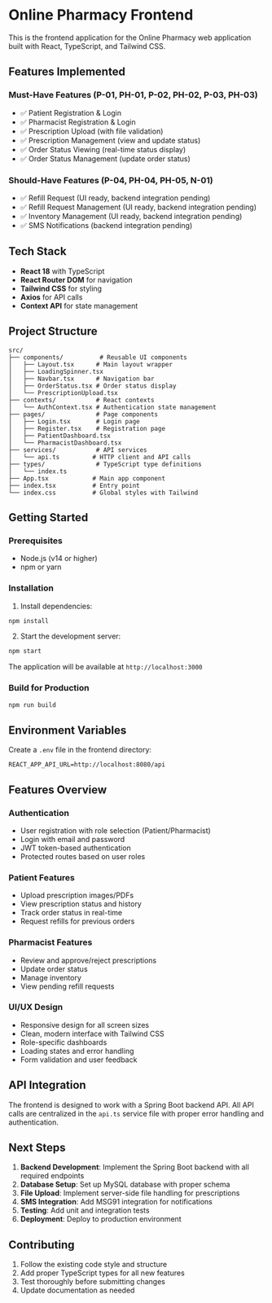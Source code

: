 # Online Pharmacy Frontend

This is the frontend application for the Online Pharmacy web application built with React, TypeScript, and Tailwind CSS.

## Features Implemented

### Must-Have Features (P-01, PH-01, P-02, PH-02, P-03, PH-03)
- ✅ Patient Registration & Login
- ✅ Pharmacist Registration & Login  
- ✅ Prescription Upload (with file validation)
- ✅ Prescription Management (view and update status)
- ✅ Order Status Viewing (real-time status display)
- ✅ Order Status Management (update order status)

### Should-Have Features (P-04, PH-04, PH-05, N-01)
- ✅ Refill Request (UI ready, backend integration pending)
- ✅ Refill Request Management (UI ready, backend integration pending)
- ✅ Inventory Management (UI ready, backend integration pending)
- ✅ SMS Notifications (backend integration pending)

## Tech Stack

- **React 18** with TypeScript
- **React Router DOM** for navigation
- **Tailwind CSS** for styling
- **Axios** for API calls
- **Context API** for state management

## Project Structure

```
src/
├── components/          # Reusable UI components
│   ├── Layout.tsx      # Main layout wrapper
│   ├── LoadingSpinner.tsx
│   ├── Navbar.tsx      # Navigation bar
│   ├── OrderStatus.tsx # Order status display
│   └── PrescriptionUpload.tsx
├── contexts/           # React contexts
│   └── AuthContext.tsx # Authentication state management
├── pages/              # Page components
│   ├── Login.tsx       # Login page
│   ├── Register.tsx    # Registration page
│   ├── PatientDashboard.tsx
│   └── PharmacistDashboard.tsx
├── services/           # API services
│   └── api.ts         # HTTP client and API calls
├── types/              # TypeScript type definitions
│   └── index.ts
├── App.tsx            # Main app component
├── index.tsx          # Entry point
└── index.css          # Global styles with Tailwind
```

## Getting Started

### Prerequisites
- Node.js (v14 or higher)
- npm or yarn

### Installation

1. Install dependencies:
```bash
npm install
```

2. Start the development server:
```bash
npm start
```

The application will be available at `http://localhost:3000`

### Build for Production

```bash
npm run build
```

## Environment Variables

Create a `.env` file in the frontend directory:

```env
REACT_APP_API_URL=http://localhost:8080/api
```

## Features Overview

### Authentication
- User registration with role selection (Patient/Pharmacist)
- Login with email and password
- JWT token-based authentication
- Protected routes based on user roles

### Patient Features
- Upload prescription images/PDFs
- View prescription status and history
- Track order status in real-time
- Request refills for previous orders

### Pharmacist Features
- Review and approve/reject prescriptions
- Update order status
- Manage inventory
- View pending refill requests

### UI/UX Design
- Responsive design for all screen sizes
- Clean, modern interface with Tailwind CSS
- Role-specific dashboards
- Loading states and error handling
- Form validation and user feedback

## API Integration

The frontend is designed to work with a Spring Boot backend API. All API calls are centralized in the `api.ts` service file with proper error handling and authentication.

## Next Steps

1. **Backend Development**: Implement the Spring Boot backend with all required endpoints
2. **Database Setup**: Set up MySQL database with proper schema
3. **File Upload**: Implement server-side file handling for prescriptions
4. **SMS Integration**: Add MSG91 integration for notifications
5. **Testing**: Add unit and integration tests
6. **Deployment**: Deploy to production environment

## Contributing

1. Follow the existing code style and structure
2. Add proper TypeScript types for all new features
3. Test thoroughly before submitting changes
4. Update documentation as needed 

